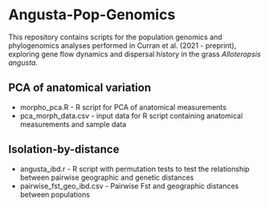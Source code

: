# Angusta-Pop-Genomics
This repository contains scripts for the population genomics and phylogenomics analyses performed in Curran et al. (2021 - preprint), exploring gene flow dynamics and dispersal history in the grass _Alloteropsis angusta_.

## PCA of anatomical variation
- morpho_pca.R - R script for PCA of anatomical measurements
- pca_morph_data.csv - input data for R script containing anatomical measurements and sample data

## Isolation-by-distance 
- angusta_ibd.r - R script with permutation tests to test the relationship between pairwise geographic and genetic distances
- pairwise_fst_geo_ibd.csv - Pairwise Fst and geographic distances between populations 
